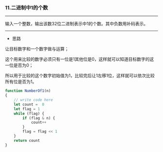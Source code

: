 ### 11.二进制中1的个数

---

输入一个整数，输出该数32位二进制表示中1的个数。其中负数用补码表示。

---

* 思路

让目标数字和一个数字做与运算；

这个用来比较的数字必须只有一位是1其他位是0，这样就可以知道目标数字的这一位是否为0；

所以用于比较的这个数字初始值为1，比较完后让1左移1位，这样就可以依次比较所有位是否为1。

``` js
function NumberOf1(n)
{
    // write code here
    let count =  0
    let flag = 1
    while (flag) {
        if (flag & n) {
            count++
        }
        flag = flag << 1
    }
    return count
}
```
